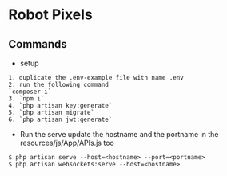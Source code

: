 # Robot Pixels

## Commands
* setup
```
1. duplicate the .env-example file with name .env
2. run the following command
`composer i`
3. `npm i`
4. `php artisan key:generate`
5. `php artisan migrate`
6. `php artisan jwt:generate`
```
* Run the serve
update the hostname and the portname in the resources/js/App/APIs.js too
```
$ php artisan serve --host=<hostname> --port=<portname>
$ php artisan websockets:serve --host=<hostname>
```
